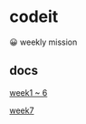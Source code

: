 # codeit

😀 weekly mission

## docs

[week1 ~ 6](https://github.com/hanseulhee/1-Weekly-Mission/tree/part1-%ED%95%9C%EC%8A%AC%ED%9D%AC)

[week7](./docs/week7/README.md)
